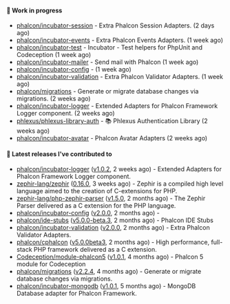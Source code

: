 #### :wrench: Work in progress

- [phalcon/incubator-session](https://github.com/phalcon/incubator-session) - Extra Phalcon Session Adapters. (2 days ago)
- [phalcon/incubator-events](https://github.com/phalcon/incubator-events) - Extra Phalcon Events Adapters. (1 week ago)
- [phalcon/incubator-test](https://github.com/phalcon/incubator-test) - Incubator - Test helpers for PhpUnit and Codeception (1 week ago)
- [phalcon/incubator-mailer](https://github.com/phalcon/incubator-mailer) - Send mail with Phalcon (1 week ago)
- [phalcon/incubator-config](https://github.com/phalcon/incubator-config) -  (1 week ago)
- [phalcon/incubator-validation](https://github.com/phalcon/incubator-validation) - Extra Phalcon Validator Adapters.  (1 week ago)
- [phalcon/migrations](https://github.com/phalcon/migrations) - Generate or migrate database changes via migrations. (2 weeks ago)
- [phalcon/incubator-logger](https://github.com/phalcon/incubator-logger) - Extended Adapters for Phalcon Framework Logger component. (2 weeks ago)
- [phlexus/phlexus-library-auth](https://github.com/phlexus/phlexus-library-auth) - :books: Phlexus Authentication Library (2 weeks ago)
- [phalcon/incubator-avatar](https://github.com/phalcon/incubator-avatar) - Phalcon Avatar Adapters (2 weeks ago)

#### :pushpin: Latest releases I've contributed to

- [phalcon/incubator-logger](https://github.com/phalcon/incubator-logger) ([v1.0.2](https://github.com/phalcon/incubator-logger/releases/tag/v1.0.2), 2 weeks ago) - Extended Adapters for Phalcon Framework Logger component.
- [zephir-lang/zephir](https://github.com/zephir-lang/zephir) ([0.16.0](https://github.com/zephir-lang/zephir/releases/tag/0.16.0), 3 weeks ago) - Zephir is a compiled high level language aimed to the creation of C-extensions for PHP.
- [zephir-lang/php-zephir-parser](https://github.com/zephir-lang/php-zephir-parser) ([v1.5.0](https://github.com/zephir-lang/php-zephir-parser/releases/tag/v1.5.0), 2 months ago) - The Zephir Parser delivered as a C extension for the PHP language.
- [phalcon/incubator-config](https://github.com/phalcon/incubator-config) ([v2.0.0](https://github.com/phalcon/incubator-config/releases/tag/v2.0.0), 2 months ago) - 
- [phalcon/ide-stubs](https://github.com/phalcon/ide-stubs) ([v5.0.0-beta.3](https://github.com/phalcon/ide-stubs/releases/tag/v5.0.0-beta.3), 2 months ago) - Phalcon IDE Stubs
- [phalcon/incubator-validation](https://github.com/phalcon/incubator-validation) ([v2.0.0](https://github.com/phalcon/incubator-validation/releases/tag/v2.0.0), 2 months ago) - Extra Phalcon Validator Adapters. 
- [phalcon/cphalcon](https://github.com/phalcon/cphalcon) ([v5.0.0beta3](https://github.com/phalcon/cphalcon/releases/tag/v5.0.0beta3), 2 months ago) - High performance, full-stack PHP framework delivered as a C extension.
- [Codeception/module-phalcon5](https://github.com/Codeception/module-phalcon5) ([v1.0.1](https://github.com/Codeception/module-phalcon5/releases/tag/v1.0.1), 4 months ago) - Phalcon 5 module for Codeception
- [phalcon/migrations](https://github.com/phalcon/migrations) ([v2.2.4](https://github.com/phalcon/migrations/releases/tag/v2.2.4), 4 months ago) - Generate or migrate database changes via migrations.
- [phalcon/incubator-mongodb](https://github.com/phalcon/incubator-mongodb) ([v1.0.1](https://github.com/phalcon/incubator-mongodb/releases/tag/v1.0.1), 5 months ago) - MongoDB Database adapter for Phalcon Framework.
